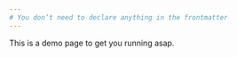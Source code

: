 ```yaml
---
# You don’t need to declare anything in the frontmatter
---
```


This is a demo page to get you running asap.